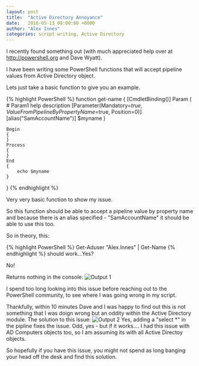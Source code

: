 ```yaml
---
layout: post
title:  "Active Directory Annoyance"
date:   2016-05-13 08:00:00 +0000
author: "Alex Innes"
categories: script writing, Active Directory
---
```

I recently found something out (with much appreciated help over at http://powershell.org and Dave Wyatt).

I have been writing some PowerShell functions that will accept pipeline values from Active Directory object.
<!--more-->
Lets just take a basic function to give you an example.

{% highlight PowerShell %}
function get-name
{
    [CmdletBinding()]
    Param
    (
        # Param1 help description
        [Parameter(Mandatory=$true,
                   ValueFromPipelineByPropertyName=$true,
                   Position=0)]
        [alias("SamAccountName")]
        $myname
    )

    Begin
    {
    }
    Process
    {
    }
    End
    {
        echo $myname
    }
}
{% endhighlight %}

Very very basic function to show my issue.

So this function should be able to accept a pipeline value by property name and because there is an alias specified - "SamAccountName" it should be able to use this too.

So in theory, this:

{% highlight PowerShell %}
Get-Aduser "Alex.Innes" | Get-Name
{% endhighlight %}
should work...Yes?

No!

Returns nothing in the console:
![Output 1](\Active_Directory_Annoyance\Output1.PNG)

I spend too long looking into this issue before reaching out to the PowerShell community, to see where I was going wrong in my script.

Thankfully, within 10 minutes Dave and I was happy to find out this is not something that I was doign wrong but an oddity within the Active Directory module.
The solution to this issue:
![Output 2](\Active_Directory_Annoyance\Output2.PNG)
Yes, adding a "select *" in the pipline fixes the issue. Odd, yes - but if it works....
I had this issue with AD Computers objects too, so I am assuming its with all Active Directoy objects.

So hopefully if you have this issue, you might not spend as long banging your head off the desk and find this solution.





